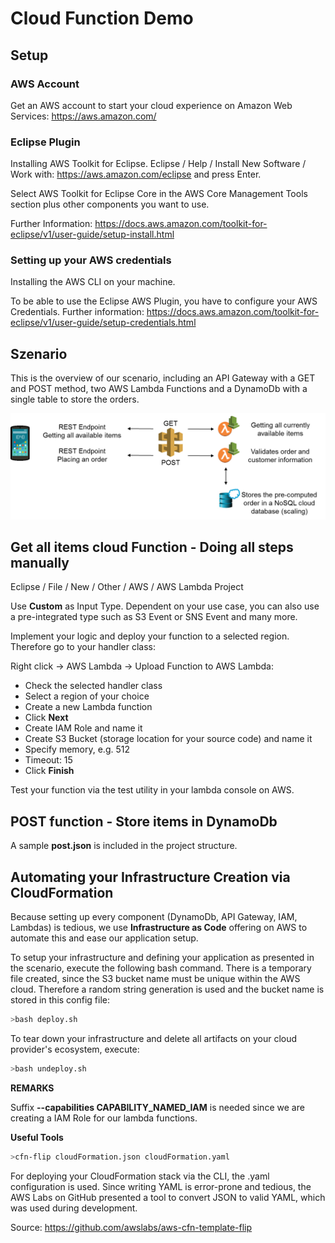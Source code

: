 # Cloud Function Demo

## Setup

### AWS Account

Get an AWS account to start your cloud experience on Amazon Web Services: https://aws.amazon.com/

### Eclipse Plugin

Installing AWS Toolkit for Eclipse.
Eclipse / Help / Install New Software / Work with: https://aws.amazon.com/eclipse and press Enter.

Select AWS Toolkit for Eclipse Core in the AWS Core Management Tools section plus other components you want to use.

Further Information: https://docs.aws.amazon.com/toolkit-for-eclipse/v1/user-guide/setup-install.html

### Setting up your AWS credentials

Installing the AWS CLI on your machine.

To be able to use the Eclipse AWS Plugin, you have to configure your AWS Credentials. Further information: https://docs.aws.amazon.com/toolkit-for-eclipse/v1/user-guide/setup-credentials.html

## Szenario

This is the overview of our scenario, including an API Gateway with a GET and POST method, two AWS Lambda Functions and a DynamoDb with a single table to store the orders.

![alt text](scenario.png)

## Get all items cloud Function - Doing all steps manually

Eclipse / File / New / Other / AWS / AWS Lambda Project

Use **Custom** as Input Type. Dependent on your use case, you can also use a pre-integrated type such as S3 Event or SNS Event and many more.

Implement your logic and deploy your function to a selected region. Therefore go to your handler class:

Right click -> AWS Lambda -> Upload Function to AWS Lambda:
 - Check the selected handler class
 - Select a region of your choice
 - Create a new Lambda function
 - Click **Next**
 - Create IAM Role and name it
 - Create S3 Bucket (storage location for your source code) and name it
 - Specify memory, e.g. 512
 - Timeout: 15
 - Click **Finish**

Test your function via the test utility in your lambda console on AWS.

## POST function - Store items in DynamoDb

A sample **post.json** is included in the project structure.

## Automating your Infrastructure Creation via CloudFormation

Because setting up every component (DynamoDb, API Gateway, IAM, Lambdas) is tedious, we use **Infrastructure as Code** offering on AWS to automate this and ease our application setup.

To setup your infrastructure and defining your application as presented in the scenario, execute the following bash command.
There is a temporary file created, since the S3 bucket name must be unique within the AWS cloud.
Therefore a random string generation is used and the bucket name is stored in this config file:

```bash
>bash deploy.sh
```

To tear down your infrastructure and delete all artifacts on your cloud provider's ecosystem, execute:

```bash
>bash undeploy.sh
```

**REMARKS**

Suffix **--capabilities CAPABILITY_NAMED_IAM** is needed since we are creating a IAM Role for our lambda functions.

**Useful Tools**

 ```bash
 >cfn-flip cloudFormation.json cloudFormation.yaml
 ```
For deploying your CloudFormation stack via the CLI, the .yaml configuration is used. Since writing YAML is error-prone and tedious, the AWS Labs on GitHub presented a tool to convert JSON to valid YAML, which was used during development.

 Source: https://github.com/awslabs/aws-cfn-template-flip
